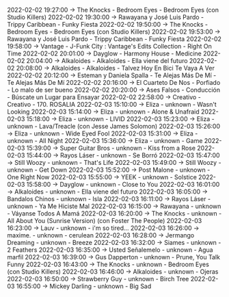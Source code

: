 2022-02-02 19:27:00 -> The Knocks - Bedroom Eyes - Bedroom Eyes (con Studio Killers)
2022-02-02 19:30:00 -> Rawayana y José Luis Pardo - Trippy Caribbean - Funky Fiesta
2022-02-02 19:50:00 -> The Knocks - Bedroom Eyes - Bedroom Eyes (con Studio Killers)
2022-02-02 19:53:00 -> Rawayana y José Luis Pardo - Trippy Caribbean - Funky Fiesta
2022-02-02 19:58:00 -> Vantage - J-Funk City : Vantage's Edits Collection - Right On Time
2022-02-02 20:01:00 -> Dayglow - Harmony House - Medicine
2022-02-02 20:04:00 -> Alkaloides - Alkaloides - Ella viene del futuro
2022-02-02 20:08:00 -> Alkaloides - Alkaloides - Talvez Hoy En Bici Te Vaya A Ver
2022-02-02 20:12:00 -> Esteman y Daniela Spalla - Te Alejas Más De Mí - Te Alejas Más De Mí
2022-02-02 20:16:00 -> El Cuarteto De Nos - Porfiado - Lo malo de ser bueno
2022-02-02 20:20:00 -> Ases Falsos - Conducción - Búscate un Lugar para Ensayar
2022-02-02 22:58:00 -> Creativo - Creativo - 170. ROSALIA
2022-02-03 15:10:00 -> Eliza - unknown - Wasn't Looking
2022-02-03 15:14:00 -> Eliza - unknown - Alone & Unafraid
2022-02-03 15:18:00 -> Eliza - unknown - LIVID
2022-02-03 15:23:00 -> Eliza - unknown - Lava/Treacle (con Jesse James Solomon)
2022-02-03 15:26:00 -> Eliza - unknown - Wide Eyed Fool
2022-02-03 15:31:00 -> Eliza - unknown - All Night
2022-02-03 15:36:00 -> Eliza - unknown - Game
2022-02-03 15:39:00 -> Super Guitar Bros - unknown - Kiss from a Rose
2022-02-03 15:44:00 -> Rayos Láser - unknown - Se Borró
2022-02-03 15:47:00 -> Still Woozy - unknown - That's Life
2022-02-03 15:49:00 -> Still Woozy - unknown - Get Down
2022-02-03 15:52:00 -> Post Malone - unknown - One Right Now
2022-02-03 15:55:00 -> YEEK - unknown - Solstice
2022-02-03 15:58:00 -> Dayglow - unknown - Close to You
2022-02-03 16:01:00 -> Alkaloides - unknown - Ella viene del futuro
2022-02-03 16:05:00 -> Bandalos Chinos - unknown - Isla
2022-02-03 16:11:00 -> Rayos Láser - unknown - Ya Me Hiciste Mal
2022-02-03 16:15:00 -> Rawayana - unknown - Váyanse Todos A Mamá
2022-02-03 16:20:00 -> The Knocks - unknown - All About You (Sunrise Version) (con Foster The People)
2022-02-03 16:23:00 -> Lauv - unknown - i'm so tired...
2022-02-03 16:26:00 -> maxime. - unknown - cerulean
2022-02-03 16:28:00 -> Jermango Dreaming - unknown - Breeze
2022-02-03 16:32:00 -> Siames - unknown - 2 Feathers
2022-02-03 16:35:00 -> Usted Señalemelo - unknown - Agua marfil
2022-02-03 16:39:00 -> Gus Dapperton - unknown - Prune, You Talk Funny
2022-02-03 16:43:00 -> The Knocks - unknown - Bedroom Eyes (con Studio Killers)
2022-02-03 16:46:00 -> Alkaloides - unknown - Ojeras
2022-02-03 16:50:00 -> Strawberry Guy - unknown - Birch Tree
2022-02-03 16:55:00 -> Mickey Darling - unknown - Big Sad
